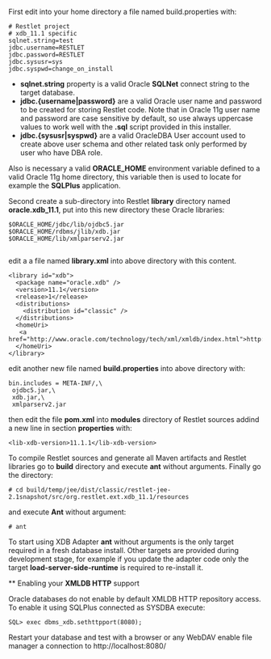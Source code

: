 First edit into your home directory a file named build.properties with:


<pre class="language-bash"><code class="language-bash"># Restlet project
# xdb_11.1 specific
sqlnet.string=test
jdbc.username=RESTLET
jdbc.password=RESTLET
jdbc.sysusr=sys
jdbc.syspwd=change_on_install
</code></pre>

 - __sqlnet.string__ property is a valid Oracle __SQLNet__ connect string to the target database.
 - __jdbc.{username|password}__ are a valid Oracle user name and password to be created for storing Restlet code. Note that in Oracle 11g user name and password are case sensitive by default, so use always uppercase values to work well with the __.sql__ script provided in this installer.
 - __jdbc.{sysusr|syspwd}__ are a valid OracleDBA User account used to create above user schema and other related task only performed by user who have DBA role.

Also is necessary a valid __ORACLE_HOME__ environment variable defined to a valid Oracle 11g home directory, this variable then is used to locate for example the __SQLPlus__ application.

Second create a sub-directory into Restlet __library__ directory named __oracle.xdb_11.1__, put into this new directory these Oracle libraries:


<pre class="language-bash"><code class="language-bash">$ORACLE_HOME/jdbc/lib/ojdbc5.jar
$ORACLE_HOME/rdbms/jlib/xdb.jar
$ORACLE_HOME/lib/xmlparserv2.jar

</code></pre>


edit a a file named __library.xml__ into above directory with this content.


<pre class="language-markup"><code class="language-markup">&lt;library id=&quot;xdb&quot;&gt;
  &lt;package name=&quot;oracle.xdb&quot; /&gt;
  &lt;version&gt;11.1&lt;/version&gt;
  &lt;release&gt;1&lt;/release&gt;
  &lt;distributions&gt;
    &lt;distribution id=&quot;classic&quot; /&gt;
  &lt;/distributions&gt;
  &lt;homeUri&gt;
   &lt;a href=&quot;http://www.oracle.com/technology/tech/xml/xmldb/index.html&quot;&gt;http://www.oracle.com/technology/tech/xml/xmldb/index.html&lt;/a&gt;
  &lt;/homeUri&gt;
&lt;/library&gt;
</code></pre>


edit another new file named __build.properties__ into above directory with:


<pre class="language-bash"><code class="language-bash">bin.includes = META-INF/,\
 ojdbc5.jar,\
 xdb.jar,\
 xmlparserv2.jar
</code></pre>

then edit the file __pom.xml__ into __modules__ directory of Restlet sources addind a new line in section __properties__ with:


<pre class="language-markup"><code class="language-markup">&lt;lib-xdb-version&gt;11.1.1&lt;/lib-xdb-version&gt;
</code></pre>


To compile Restlet sources and generate all Maven artifacts and Restlet libraries go to __build__ directory and execute __ant__ without arguments.
Finally go the directory:


<pre class="language-bash"><code class="language-bash"># cd build/temp/jee/dist/classic/restlet-jee-2.1snapshot/src/org.restlet.ext.xdb_11.1/resources
</code></pre>

and execute __Ant__ without argument:

<pre class="language-bash"><code class="language-bash"># ant
</code></pre>


To start using XDB Adapter __ant__ without arguments is the only target required in a fresh database install. Other targets are provided during development stage, for example if you update the adapter code only the target __load-server-side-runtime__ is required to re-install it.


** Enabling your __XMLDB HTTP__ support


Oracle databases do not enable by default XMLDB HTTP repository access. To enable it using SQLPlus connected as SYSDBA execute:


<pre class="language-sql"><code class="language-sql">SQL&gt; exec dbms_xdb.sethttpport(8080);
</code></pre>

Restart your database and test with a browser or any WebDAV enable file manager a connection to http://localhost:8080/
